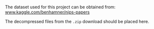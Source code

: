 The dataset used for this project can be obtained from:
www.kaggle.com/benhamner/nips-papers

The decompressed files from the `.zip` download should be placed here.

